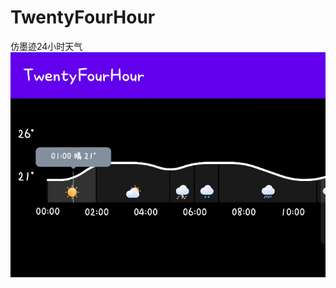 # TwentyFourHour
仿墨迹24小时天气
![image](https://github.com/LazyIonEs/TwentyFourHour/blob/main/gif/1657251926239_687x491.gif)
